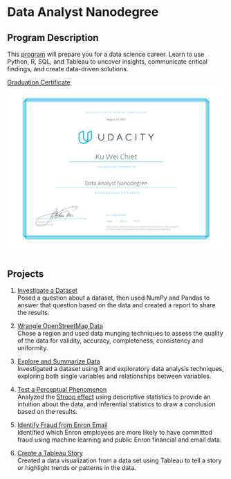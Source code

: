 # Data Analyst Nanodegree

## Program Description
This [program](https://www.udacity.com/course/data-analyst-nanodegree--nd002) will prepare you for a data science career. Learn to use Python, R, SQL, and Tableau to uncover insights, communicate critical findings, and create data-driven solutions.

[Graduation Certificate](https://confirm.udacity.com/LQG6T4CX)
<img src="./images/certificate.svg">

## Projects
1. [Investigate a Dataset](./investigate_dataset)  
Posed a question about a dataset, then used NumPy and Pandas to answer that question based on the data and created a report to share the results.

2. [Wrangle OpenStreetMap Data](./wrangle_data)  
Chose a region and used data munging techniques to assess the quality of the data for validity, accuracy, completeness, consistency and uniformity.

3. [Explore and Summarize Data](./explore_data)  
Investigated a dataset using R and exploratory data analysis techniques, exploring both single variables and relationships between variables.

4. [Test a Perceptual Phenomenon](./stroop_test)  
Analyzed the [Stroop effect](https://en.wikipedia.org/wiki/Stroop_effect) using descriptive statistics to provide an intuition about the data, and inferential statistics to draw a conclusion based on the results.

5. [Identify Fraud from Enron Email](./project_enron)  
Identified which Enron employees are more likely to have committed fraud using machine learning and public Enron financial and email data.

6. [Create a Tableau Story](./data_viz)  
Created a data visualization from a data set using Tableau to tell a story or highlight trends or patterns in the data.
